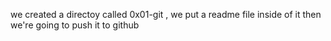 we created a directoy called 0x01-git , we put a readme file inside of it then we're going to push it to github
